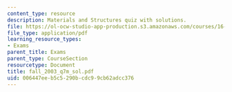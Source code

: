 ```yaml
---
content_type: resource
description: Materials and Structures quiz with solutions.
file: https://ol-ocw-studio-app-production.s3.amazonaws.com/courses/16-01-unified-engineering-i-ii-iii-iv-fall-2005-spring-2006/006447eeb5c5290bcdc99cb62adcc376_fall_2003_q7m_sol.pdf
file_type: application/pdf
learning_resource_types:
- Exams
parent_title: Exams
parent_type: CourseSection
resourcetype: Document
title: fall_2003_q7m_sol.pdf
uid: 006447ee-b5c5-290b-cdc9-9cb62adcc376
---
```

